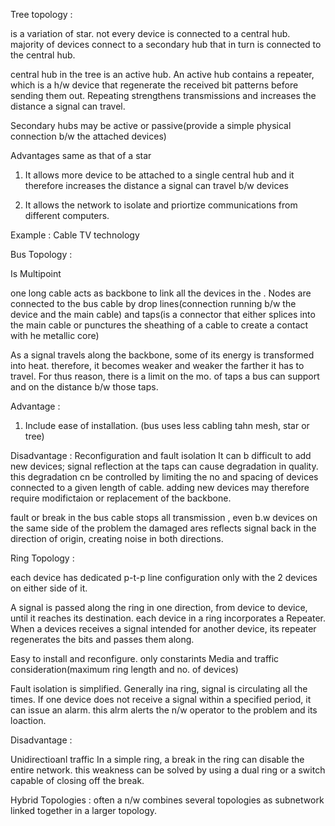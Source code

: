 Tree topology :

is a variation of star. 
not every device is connected to a central hub.
majority of devices connect to a secondary hub that in turn is connected to the central hub.

central hub in the tree is an active hub. An active hub contains a repeater, which is a h/w device that regenerate the
received bit patterns before sending them out.
Repeating strengthens transmissions and increases the distance a signal can travel.

Secondary hubs may be active or passive(provide a simple physical connection b/w the attached devices)

Advantages same as that of a star
1. It allows more device to be attached to a single central hub and it therefore increases the distance a signal can
travel b/w devices

2. It allows the network to isolate and priortize communications from different computers.

Example : Cable TV technology



Bus Topology :

Is Multipoint

one long cable acts as backbone to link all the devices in the .
Nodes are connected to the bus cable by drop lines(connection running b/w the device and the main cable) and 
taps(is a connector that either splices into the main cable or punctures the sheathing of a cable to create a contact
with he metallic core)

As a signal travels along the backbone, some of its energy is transformed into heat. therefore, it becomes weaker and 
weaker the farther it has to travel.
For thus reason, there is a limit on the mo. of taps a bus can support and on the distance b/w those taps.


Advantage :

1. Include ease of installation. (bus uses less cabling tahn mesh, star or tree)

Disadvantage :
Reconfiguration and fault isolation 
It can b difficult to add new devices; signal reflection at the taps can cause degradation in quality.
this degradation cn be controlled by limiting the no and spacing of devices connected to a given length of cable.
adding new devices may therefore require modifictaion or replacement of the backbone.

fault or break in the bus cable stops all transmission , even b.w devices on the same side of the problem
the damaged ares reflects signal back in the direction of origin, creating noise in both directions.

Ring Topology :

each device has dedicated p-t-p line configuration only with the 2 devices on either side of it.

A signal is passed along the ring in one direction, from device to device, until it reaches its destination.
each device in a ring incorporates a Repeater.
When a devices receives a signal intended for another device, its repeater regenerates the bits and passes them along.

Easy to install and reconfigure. 
only constarints Media and traffic consideration(maximum ring length and no. of devices)

Fault isolation is simplified. 
Generally ina ring, signal is circulating all the times. If one device does not receive a signal within a specified
period, it can issue an alarm. this alrm alerts the n/w operator to the problem and its loaction.

Disadvantage :

Unidirectioanl traffic
In a simple ring, a break in the ring can disable the entire network.
this weakness can be solved by using a dual ring or a switch capable of closing off the break.


Hybrid Topologies :
often a n/w combines several topologies as subnetwork linked together in a larger topology.















































































